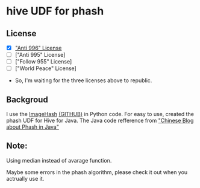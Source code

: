 # hive UDF for phash


## License
- [x] ["Anti 996" License](https://github.com/996icu/996.ICU/blob/master/LICENSE)
- [ ] ["Anti 995" License]
- [ ] ["Follow 955" License]
- [ ] ["World Peace" License]

- So, I'm waiting for the three licenses above to republic.


## Backgroud
I use the [ImageHash](https://pypi.org/project/ImageHash/) [(GITHUB)](https://github.com/JohannesBuchner/imagehash) in Python code.
For easy to use, created the phash UDF for Hive for Java.
The Java code refference from ["Chinese Blog about Phash in Java"](https://blog.csdn.net/sunhuaqiang1/article/details/70232679)


## Note:
Using median instead of avarage function.

Maybe some errors in the phash algorithm, please check it out when you actrually use it.

